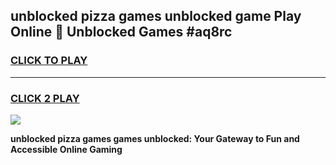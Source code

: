 
## unblocked pizza games unblocked game Play Online 👋 Unblocked Games #aq8rc
<h3>
<a href="https://premium.freeplayer.one?title=unblocked_pizza_games&ref=21F">CLICK TO PLAY</a></h3>
<hr>

<h3>
<a href="https://premium.freeplayer.one?title=unblocked_pizza_games&ref=21F">CLICK 2 PLAY</a>
  
</h3>

<a href="https://premium.freeplayer.one?title=unblocked_pizza_games&ref=21F/"><img src="https://clearcache.store/games.png"></a>


**unblocked pizza games games unblocked: Your Gateway to Fun and Accessible Online Gaming**
